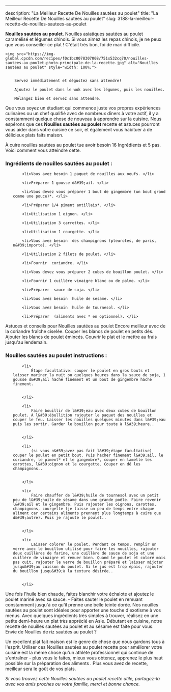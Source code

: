 ---
description: "La Meilleur Recette De Nouilles sautées au poulet"
title: "La Meilleur Recette De Nouilles sautées au poulet"
slug: 3188-la-meilleur-recette-de-nouilles-sautees-au-poulet

<p>
	<strong>Nouilles sautées au poulet</strong>. 
	Nouilles asiatiques sautées au poulet caramélisé et légumes chinois. Si vous aimez les repas chinois, je ne peux que vous conseiller ce plat ! C&#39;était très bon, foi de mari difficile.
</p>
<p>
	
	<img src="https://img-global.cpcdn.com/recipes/f0c1bc0078307008/751x532cq70/nouilles-sautees-au-poulet-photo-principale-de-la-recette.jpg" alt="Nouilles sautées au poulet" style="width: 100%;">
	
	
		Servez immédiatement et dégustez sans attendre!
	
		Ajoutez le poulet dans le wok avec les légumes, puis les nouilles.
	
		Mélangez bien et servez sans attendre.
	
</p>

Que vous soyez un étudiant qui commence juste vos propres expériences culinaires ou un chef qualifié avec de nombreux dîners à votre actif, il y a constamment quelque chose de nouveau à apprendre sur la cuisine. Nous espérons que ces <strong> Nouilles sautées au poulet </strong> recette et astuces pourront vous aider dans votre cuisine ce soir, et également vous habituer à de délicieux plats faits maison.

<!--inarticleads1-->

À cuire nouilles sautées au poulet tue avoir besoin 16 Ingrédients et 5 pas. Voici comment vous atteindre cette.

<h3>Ingrédients de nouilles sautées au poulet :</h3>

<ol>
	
		<li>Vous avez besoin 1 paquet de nouilles aux oeufs. </li>
	
		<li>Préparer 1 gousse d&#39;ail. </li>
	
		<li>Vous devez vous préparer 1 bout de gingembre (un bout grand comme une pouce)*. </li>
	
		<li>Préparer 1/4 piment antillais*. </li>
	
		<li>Utilisation 1 oignon. </li>
	
		<li>Utilisation 3 carrottes. </li>
	
		<li>Utilisation 1 courgette. </li>
	
		<li>Vous avez besoin  des champignons (pleurotes, de paris, n&#39;importe). </li>
	
		<li>Utilisation 2 filets de poulet. </li>
	
		<li>Fournir  coriandre. </li>
	
		<li>Vous devez vous préparer 2 cubes de bouillon poulet. </li>
	
		<li>Fournir 1 cuillère vinaigre blanc ou de palme. </li>
	
		<li>Préparer  sauce de soja. </li>
	
		<li>Vous avez besoin  huile de sesame. </li>
	
		<li>Vous avez besoin  huile de tournesol. </li>
	
		<li>Préparer  (aliments avec * en optionnel). </li>
	
</ol>

Astuces et conseils pour Nouilles sautées au poulet Encore meilleur avec de la coriandre fraîche ciselée. Couper les blancs de poulet en petits dés. Ajouter les blancs de poulet émincés. Couvrir le plat et le mettre au frais jusqu&#39;au lendemain. 

<!--inarticleads2-->

<h3>Nouilles sautées au poulet instructions :</h3>

<ol>
	
		<li>
			Étape facultative: couper le poulet en gros bouts et laisser mariner la nuit ou quelques heures dans la sauce de soja, 1 gousse d&#39;ail haché finement et un bout de gingembre haché finement.
			
			
		</li>
	
		<li>
			Faire bouillir de l&#39;eau avec deux cubes de bouillon poulet. A l&#39;ébullition rajouter le paquet des nouilles et couper le feu. Laisser les nouilles quelques minutes dans l&#39;eau puis les sortir. Garder le bouillon pour toute à l&#39;heure..
			
			
		</li>
	
		<li>
			(si vous n&#39;avez pas fait l&#39;étape facultative) couper le poulet en petit bout. Puis hacher finement l&#39;ail, le coriandre, le piment* et le gingembre*, couper en lamelle les carottes, l&#39;oignon et le courgette. Couper en dé les champignons..
			
			
		</li>
	
		<li>
			Faire chauffer de l&#39;huile de tournesol avec un petit peu de l&#39;huile de sésame dans une grande poêle. Faire revenir l&#39;ail et le gingembre. Puis rajouter les oignons, carottes, champignons, courgette (je laisse un peu de temps entre chaque aliment car certains aliments prennent plus longtemps à cuire que d&#39;autre). Puis je rajoute le poulet..
			
			
		</li>
	
		<li>
			Laisser colorer le poulet. Pendant ce temps, remplir un verre avec le bouillon utilisé pour faire les nouilles, rajouter deux cuillères de farine, une cuillère de sauce de soja et une cuillère de vinaigre et remuer bien. Quand le poulet et coloré mais pas cuit, rajouter le verre de bouillon préparé et laisser mijoter jusqu&#39;au cuisson du poulet. Si le jus est trop épais, rajouter du bouillon jusqu&#39;à la texture désirée..
			
			
		</li>
	
</ol>

Une fois l&#39;huile bien chaude, faites blanchir votre échalote et ajoutez le poulet mariné avec sa sauce. - Faites sauter le poulet en remuant constamment jusqu&#39;à ce qu&#39;il prenne une belle teinte dorée. Nos nouilles sautées au poulet sont idéales pour apporter une touche d&#39;exotisme à vos menus. Avec quelques ingrédients très simples à trouver, réalisez en une petite demi-heure un plat très apprécié en Asie. Débutant en cuisine, notre recette de nouilles sautées au poulet et au sésame est faite pour vous. Envie de Nouilles de riz sautées au poulet ? 

<!--inarticleads1-->

<p>
Un excellent plat fait maison est le genre de chose que nous gardons tous à l'esprit. Utiliser ces Nouilles sautées au poulet recette pour améliorer votre cuisine est la même chose qu'un athlète professionnel qui continue de s'entraîner - plus vous le faites, mieux vous obtenez, apprenez le plus haut possible sur la préparation des aliments . Plus vous avez de recette, meilleur sera le goût de vos plats.
</p>

<p>
<i>Si vous trouvez cette Nouilles sautées au poulet recette utile, partagez-la avec vos amis proches ou votre famille, merci et bonne chance.</i>
</p>
